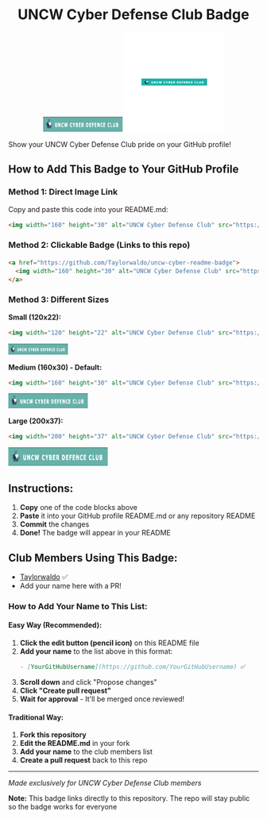 <div align="center">

# UNCW Cyber Defense Club Badge

<img width="160" height="30" alt="UNCW Cyber Defense Club" src="https://raw.githubusercontent.com/Taylorwaldo/uncw-cyber-readme-badge/main/assets/cyber_club_badge.png" />

<img src="https://raw.githubusercontent.com/Taylorwaldo/uncw-cyber-readme-badge/main/assets/3dgifmaker15799.gif" alt="Cyber Animation" width="200">

</div>

Show your UNCW Cyber Defense Club pride on your GitHub profile!

## How to Add This Badge to Your GitHub Profile

### Method 1: Direct Image Link
Copy and paste this code into your README.md:

```html
<img width="160" height="30" alt="UNCW Cyber Defense Club" src="https://raw.githubusercontent.com/Taylorwaldo/uncw-cyber-readme-badge/main/assets/cyber_club_badge.png" />
```

### Method 2: Clickable Badge (Links to this repo)
```html
<a href="https://github.com/Taylorwaldo/uncw-cyber-readme-badge">
  <img width="160" height="30" alt="UNCW Cyber Defense Club" src="https://raw.githubusercontent.com/Taylorwaldo/uncw-cyber-readme-badge/main/assets/cyber_club_badge.png" />
</a>
```

### Method 3: Different Sizes

**Small (120x22):**
```html
<img width="120" height="22" alt="UNCW Cyber Defense Club" src="https://raw.githubusercontent.com/Taylorwaldo/uncw-cyber-readme-badge/main/assets/cyber_club_badge.png" />
```
<img width="120" height="22" alt="UNCW Cyber Defense Club" src="https://raw.githubusercontent.com/Taylorwaldo/uncw-cyber-readme-badge/main/assets/cyber_club_badge.png" />

**Medium (160x30) - Default:**
```html
<img width="160" height="30" alt="UNCW Cyber Defense Club" src="https://raw.githubusercontent.com/Taylorwaldo/uncw-cyber-readme-badge/main/assets/cyber_club_badge.png" />
```
<img width="160" height="30" alt="UNCW Cyber Defense Club" src="https://raw.githubusercontent.com/Taylorwaldo/uncw-cyber-readme-badge/main/assets/cyber_club_badge.png" />

**Large (200x37):**
```html
<img width="200" height="37" alt="UNCW Cyber Defense Club" src="https://raw.githubusercontent.com/Taylorwaldo/uncw-cyber-readme-badge/main/assets/cyber_club_badge.png" />
```
<img width="200" height="37" alt="UNCW Cyber Defense Club" src="https://raw.githubusercontent.com/Taylorwaldo/uncw-cyber-readme-badge/main/assets/cyber_club_badge.png" />

## Instructions:
1. **Copy** one of the code blocks above
2. **Paste** it into your GitHub profile README.md or any repository README
3. **Commit** the changes
4. **Done!** The badge will appear in your README

## Club Members Using This Badge:
- [Taylorwaldo](https://github.com/Taylorwaldo) ✅
- Add your name here with a PR!

### How to Add Your Name to This List:

#### Easy Way (Recommended):
1. **Click the edit button (pencil icon)** on this README file
2. **Add your name** to the list above in this format:
   ```markdown
   - [YourGitHubUsername](https://github.com/YourGitHubUsername) ✅
   ```
3. **Scroll down** and click "Propose changes"
4. **Click "Create pull request"** 
5. **Wait for approval** - It'll be merged once reviewed!

#### Traditional Way:
1. **Fork this repository**
2. **Edit the README.md** in your fork
3. **Add your name** to the club members list
4. **Create a pull request** back to this repo

---

*Made exclusively for UNCW Cyber Defense Club members*

**Note:** This badge links directly to this repository. The repo will stay public so the badge works for everyone

